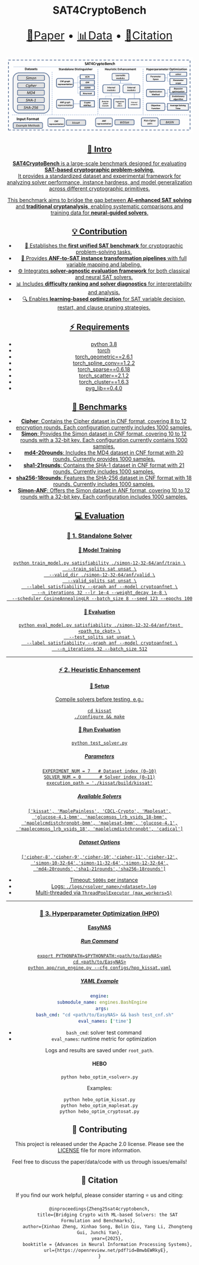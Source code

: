 <div align="center">
    <h1> <a>SAT4CryptoBench</a></h1>
  <p align="center" style="font-size: 30px">
    <a href="https://openreview.net/pdf?id=BmwbEWRkyE">📃Paper</a> • 
    <a href="https://www.kaggle.com/datasets/35ed67ea30fb819f1dbd3b1cbae9c0cb2fd401e6ad7c181497ac2e5cf88d0823">📊Data</a> • 
    <a href="#-citation">📖Citation
  </p>

![image-20251023204613074](assets/overview.png)

## 🏃 Intro

**SAT4CryptoBench** is a large-scale benchmark designed for evaluating **SAT-based cryptographic problem-solving**.  
It provides a standardized dataset and experimental framework for analyzing solver performance, instance hardness, and model generalization across different cryptographic primitives.  

This benchmark aims to bridge the gap between **AI-enhanced SAT solving** and **traditional cryptanalysis**, enabling systematic comparisons and training data for **neural-guided solvers**.

## 💡 Contribution
- 🧩 Establishes the **first unified SAT benchmark** for cryptographic problem-solving tasks.  
- 🧠 Provides **ANF-to-SAT instance transformation pipelines** with full variable mapping and labeling.  
- ⚙️ Integrates **solver-agnostic evaluation framework** for both classical and neural SAT solvers.  
- 📊 Includes **difficulty ranking and solver diagnostics** for interpretability and analysis.  
- 🔍 Enables **learning-based optimization** for SAT variable decision, restart, and clause pruning strategies.

## ⚡ Requirements
- python 3.8  
- torch  
- torch_geometric==2.6.1  
- torch_spline_conv==1.2.2  
- torch_sparse==0.6.18  
- torch_scatter==2.1.2  
- torch_cluster==1.6.3  
- pyg_lib==0.4.0  

## 📁 Benchmarks

- **Cipher**: Contains the Cipher dataset in CNF format, covering 8 to 12 encryption rounds. Each configuration currently includes 1000 samples.
- **Simon**: Provides the Simon dataset in CNF format, covering 10 to 12 rounds with a 32-bit key. Each configuration currently contains 1000 samples.
- **md4-20rounds**: Includes the MD4 dataset in CNF format with 20 rounds. Currently provides 1000 samples.
- **sha1-21rounds**: Contains the SHA-1 dataset in CNF format with 21 rounds. Currently includes 1000 samples.
- **sha256-18rounds**: Features the SHA-256 dataset in CNF format with 18 rounds. Currently includes 1000 samples.
- **Simon-ANF**: Offers the Simon dataset in ANF format, covering 10 to 12 rounds with a 32-bit key. Each configuration includes 1000 samples.

## 💻 Evaluation

### 🧩 1. Standalone Solver

#### 🧠 Model Training

```shell
python train_model.py satisfiability ./simon-12-32-64/anf/train \
  --train_splits sat unsat \
  --valid_dir ./simon-12-32-64/anf/valid \
  --valid_splits sat unsat \
  --label satisfiability --graph anf --model cryptoanfnet \
  --n_iterations 32 --lr 1e-4 --weight_decay 1e-8 \
  --scheduler CosineAnnealingLR --batch_size 8 --seed 123 --epochs 100
```

#### 🧪 Evaluation

```shell
python eval_model.py satisfiability ./simon-12-32-64/anf/test <path_to_ckpt> \
  --test_splits sat unsat \
  --label satisfiability --graph anf --model cryptoanfnet \
  --n_iterations 32 --batch_size 512
```

------

### ⚡ 2. Heuristic Enhancement

#### 🧰 Setup

Compile solvers before testing, e.g.:

```shell
cd kissat
./configure && make
```

#### 🚀 Run Evaluation

```shell
python test_solver.py
```

##### Parameters

```
EXPERIMENT_NUM = 7   # Dataset index (0–10)
SOLVER_NUM = 0       # Solver index (0–11)
execution_path = './kissat/build/kissat'
```

##### Available Solvers

```
['kissat', 'MaplePainless', 'CDCL-Crypto', 'Maplesat',
 'glucose-4.1-bmm', 'maplecomsps_lrb_vsids_18-bmm',
 'maplelcmdistchronobt-bmm', 'maplesat-bmm', 'glucose-4.1',
 'maplecomsps_lrb_vsids_18', 'maplelcmdistchronobt', 'cadical']
```

##### Dataset Options

```
['cipher-8','cipher-9','cipher-10','cipher-11','cipher-12',
 'simon-10-32-64','simon-11-32-64','simon-12-32-64',
 'md4-20rounds','sha1-21rounds','sha256-18rounds']
```

- Timeout: `5000s` per instance
- Logs: `./logs/<solver_name>/<dataset>.log`
- Multi-threaded via `ThreadPoolExecutor (max_workers=5)`

------

### 🔧 3. Hyperparameter Optimization (HPO)

#### EasyNAS

##### Run Command

```shell
export PYTHONPATH=$PYTHONPATH:<path/to/EasyNAS>
cd <path/to/EasyNAS>
python app/run_engine.py --cfg configs/hpo_kissat.yaml
```

##### YAML Example

```yaml
engine:
  submodule_name: engines.BashEngine
  args:
    bash_cmd: "cd <path/to/EasyNAS> && bash test_cnf.sh"
    eval_names: ['time']
```

- `bash_cmd`: solver test command
- `eval_names`: runtime metric for optimization

Logs and results are saved under `root_path`.

#### HEBO

```shell
python hebo_optim_<solver>.py
```

Examples:

```shell
python hebo_optim_kissat.py
python hebo_optim_maplesat.py
python hebo_optim_cryptosat.py
```

## 📧 Contributing
This project is released under the Apache 2.0 license. Please see the [LICENSE](./LICENSE) file for more information.

Feel free to discuss the paper/data/code with us through issues/emails!
## 📖 Citation

If you find our work helpful, please consider starring ⭐ us and citing:

```{bibtex}
@inproceedings{Zheng25sat4cryptobench,
      title={Bridging Crypto with ML-based Solvers: the SAT Formulation and Benchmarks}, 
      author={Xinhao Zheng, Xinhao Song, Bolin Qiu, Yang Li, Zhongteng Gui, Junchi Yan},
      year={2025},
      booktitle = {Advances in Neural Information Processing Systems},
      url={https://openreview.net/pdf?id=BmwbEWRkyE}, 
}
```

